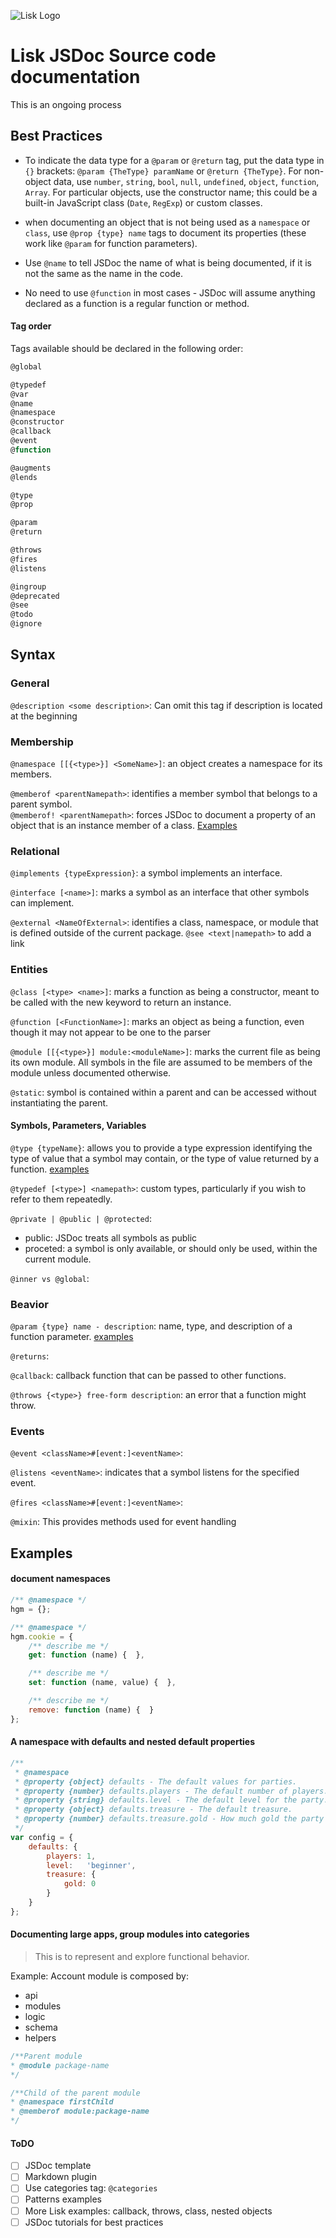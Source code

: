 ![Lisk Logo](https://lisk.io/i/mediakit/logo_1.png)

# Lisk JSDoc Source code documentation

This is an ongoing process
## Best Practices
* To indicate the data type for a `@param` or `@return` tag, put the data type in `{}` brackets: `@param {TheType} paramName` or `@return {TheType}`. 
For non-object data, use `number`, `string`, `bool`, `null`, `undefined`, `object`, `function`, `Array`. 
For particular objects, use the constructor name; this could be a built-in JavaScript class (`Date`, `RegExp`) or custom classes.

* when documenting an object that is not being used as a `namespace` or `class`, use `@prop {type} name` tags to document its properties (these work like `@param` for function parameters).

* Use `@name` to tell JSDoc the name of what is being documented, if it is not the same as the name in the code.

* No need to use `@function` in most cases - JSDoc will assume anything declared as a function is a regular function or method.

#### Tag order
Tags available should be declared in the following order:
``` js
@global

@typedef
@var
@name
@namespace
@constructor
@callback
@event
@function

@augments
@lends

@type
@prop

@param
@return

@throws
@fires
@listens

@ingroup
@deprecated
@see
@todo
@ignore
```

## Syntax
### General
`@description <some description>`:
Can omit this tag if description is located at the beginning

### Membership
`@namespace [[{<type>}] <SomeName>]`:
an object creates a namespace for its members.

`@memberof <parentNamepath>`:
identifies a member symbol that belongs to a parent symbol.  
`@memberof! <parentNamepath>`:
 forces JSDoc to document a property of an object that is an instance member of a class.
[Examples](http://usejsdoc.org/tags-memberof.html#examples)

### Relational
`@implements {typeExpression}`:
a symbol implements an interface.

`@interface [<name>]`:
marks a symbol as an interface that other symbols can implement.

`@external <NameOfExternal>`:
identifies a class, namespace, or module that is defined outside of the current package.
`@see <text|namepath>` to add a link

### Entities
`@class [<type> <name>]`:
marks a function as being a constructor, meant to be called with the new keyword to return an instance.

`@function [<FunctionName>]`:
marks an object as being a function, even though it may not appear to be one to the parser

`@module [[{<type>}] module:<moduleName>]`:
marks the current file as being its own module. All symbols in the file are assumed to be members of the module unless documented otherwise.

`@static`:
symbol is contained within a parent and can be accessed without instantiating the parent.

#### Symbols, Parameters, Variables
`@type {typeName}`:
allows you to provide a type expression identifying the type of value that a symbol may contain, or the type of value returned by a function.
[examples](http://usejsdoc.org/tags-type.html)

`@typedef [<type>] <namepath>`:
custom types, particularly if you wish to refer to them repeatedly.

`@private | @public | @protected`:
* public: JSDoc treats all symbols as public
* proceted: a symbol is only available, or should only be used, within the current module.

`@inner vs @global`:

### Beavior
`@param {type} name - description`:
name, type, and description of a function parameter.
[examples](http://usejsdoc.org/tags-param.html)

`@returns`:

`@callback`:
callback function that can be passed to other functions.

`@throws {<type>} free-form description`:
an error that a function might throw.

### Events
`@event <className>#[event:]<eventName>`:

`@listens <eventName>`:
 indicates that a symbol listens for the specified event.

`@fires <className>#[event:]<eventName>`:

`@mixin`:
This provides methods used for event handling

## Examples

#### document namespaces

``` js
/** @namespace */
hgm = {};

/** @namespace */
hgm.cookie = {
    /** describe me */
    get: function (name) {  },

    /** describe me */
    set: function (name, value) {  },

    /** describe me */
    remove: function (name) {  }
};
```

#### A namespace with defaults and nested default properties
``` js
/**
 * @namespace
 * @property {object} defaults - The default values for parties.
 * @property {number} defaults.players - The default number of players.
 * @property {string} defaults.level - The default level for the party.
 * @property {object} defaults.treasure - The default treasure.
 * @property {number} defaults.treasure.gold - How much gold the party starts with.
 */
var config = {
    defaults: {
        players: 1,
        level:   'beginner',
        treasure: {
            gold: 0
        }
    }
};
```

#### Documenting large apps, group modules into categories

> This is to represent and explore functional behavior.

Example: Account module is composed by:
* api
* modules
* logic
* schema
* helpers

``` js
/**Parent module
* @module package-name
*/

/**Child of the parent module
* @namespace firstChild
* @memberof module:package-name
*/
```

#### ToDO

- [ ] JSDoc template
- [ ] Markdown plugin
- [ ] Use categories tag: `@categories`
- [ ] Patterns examples
- [ ] More Lisk examples: callback, throws, class, nested objects
- [ ] JSDoc tutorials for best practices